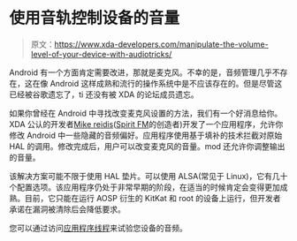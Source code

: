 # 使用音轨控制设备的音量

> 原文：<https://www.xda-developers.com/manipulate-the-volume-level-of-your-device-with-audiotricks/>

Android 有一个方面肯定需要改进，那就是麦克风。不幸的是，音频管理几乎不存在，这在像 Android 这样成熟和流行的操作系统中是不应该存在的。但是尽管这已经被谷歌遗忘了，ti 还没有被 XDA 的论坛成员遗忘。

如果你曾经在 Android 中寻找改变麦克风设置的方法，我们有一个好消息给你。XDA 公认的开发者[Mike reidis](http://forum.xda-developers.com/member.php?u=3575078)([Spirit FM](http://forum.xda-developers.com/showthread.php?t=1059296)的创造者)开发了一个应用程序，允许你修改 Android 中一些隐藏的音频偏好。应用程序使用基于填补的技术拦截对原始 HAL 的调用。修改完成后，用户可以改变麦克风的音量。mod 还允许你调整输出的音量。

该解决方案可能不限于使用 HAL 垫片。可以使用 ALSA(常见于 Linux)，它有几十个配置选项。该应用程序仍处于非常早期的阶段，在适当的时候肯定会变得更加成熟。目前，它只能在运行 AOSP 衍生的 KitKat 和 root 的设备上运行，但开发者承诺在漏洞被清除后会降低要求。

您可以通过访问[应用程序线程](http://forum.xda-developers.com/showthread.php?t=2756320)来试验您设备的音频。